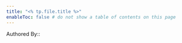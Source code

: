 ```yaml
---
title: "<% tp.file.title %>"
enableToc: false # do not show a table of contents on this page
---
```


Authored By:: 

